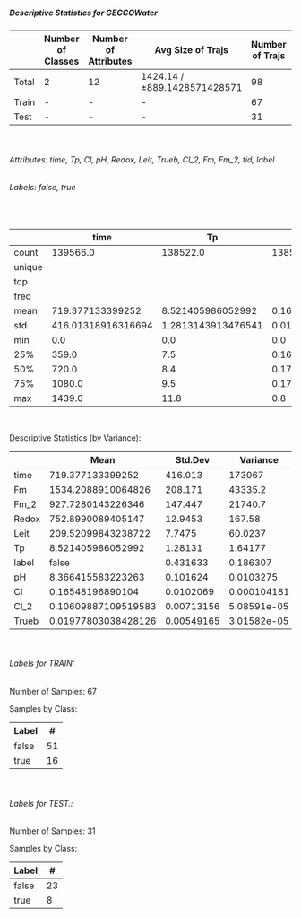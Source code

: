 ##### Descriptive Statistics for GECCOWater


|       |   Number of Classes |   Number of Attributes |            Avg Size of Trajs |   Number of Trajs | Hold-out   |   Number of Points |   Longest Size |   Shortest Size |
|-------|---------------------|------------------------|------------------------------|-------------------|------------|--------------------|----------------|-----------------|
| Total | 2                   | 12                     | 1424.14 / ±889.1428571428571 | 98                | 100%       |             139566 |           1500 |            1440 |
| Train | -                   | -                      | -                            | 67                | 68.37%     |              94926 |           1500 |             535 |
| Test  | -                   | -                      | -                            | 31                | 31.63%     |              44640 |           1440 |            1440 |

&nbsp;

###### Attributes: time, Tp, Cl, pH, Redox, Leit, Trueb, Cl_2, Fm, Fm_2, tid, label


###### Labels: false, true

&nbsp;

|        | time               | Tp                 | Cl                  | pH                 | Redox              | Leit               | Trueb                | Cl_2                 | Fm                 | Fm_2               | label   |
|--------|--------------------|--------------------|---------------------|--------------------|--------------------|--------------------|----------------------|----------------------|--------------------|--------------------|---------|
| count  | 139566.0           | 138522.0           | 138521.0            | 138522.0           | 138522.0           | 138522.0           | 138522.0             | 138522.0             | 138522.0           | 138522.0           | 139566  |
| unique |                    |                    |                     |                    |                    |                    |                      |                      |                    |                    | 2       |
| top    |                    |                    |                     |                    |                    |                    |                      |                      |                    |                    | false   |
| freq   |                    |                    |                     |                    |                    |                    |                      |                      |                    |                    | 105006  |
| mean   | 719.377133399252   | 8.521405986052992  | 0.16548196890104    | 8.366415583223263  | 752.8990089405147  | 209.52099843238722 | 0.01977803038428126  | 0.10609887109519583  | 1534.2088910064826 | 927.7280143226346  |         |
| std    | 416.01318916316694 | 1.2813143913476541 | 0.01020691797178161 | 0.1016243949687096 | 12.945283861942112 | 7.747496501888081  | 0.005491650296218198 | 0.007131558149624481 | 208.17101136045758 | 147.44743029489854 |         |
| min    | 0.0                | 0.0                | 0.0                 | 4.0                | 300.0              | 0.0                | 0.0                  | 0.0                  | 0.0                | 0.0                |         |
| 25%    | 359.0              | 7.5                | 0.16                | 8.34               | 751.0              | 209.0              | 0.016                | 0.103                | 1388.0             | 847.0              |         |
| 50%    | 720.0              | 8.4                | 0.17                | 8.37               | 754.0              | 211.0              | 0.018                | 0.106                | 1512.0             | 925.0              |         |
| 75%    | 1080.0             | 9.5                | 0.17                | 8.39               | 756.0              | 211.0              | 0.023                | 0.11                 | 1650.0             | 1000.0             |         |
| max    | 1439.0             | 11.8               | 0.8                 | 8.93622762759451   | 895.0              | 646.0              | 0.254                | 0.462                | 3923.0             | 2592.0             |         |

&nbsp;

Descriptive Statistics (by Variance): 


|       | Mean                |      Std.Dev |         Variance |
|-------|---------------------|--------------|------------------|
| time  | 719.377133399252    | 416.013      | 173067           |
| Fm    | 1534.2088910064826  | 208.171      |  43335.2         |
| Fm_2  | 927.7280143226346   | 147.447      |  21740.7         |
| Redox | 752.8990089405147   |  12.9453     |    167.58        |
| Leit  | 209.52099843238722  |   7.7475     |     60.0237      |
| Tp    | 8.521405986052992   |   1.28131    |      1.64177     |
| label | false               |   0.431633   |      0.186307    |
| pH    | 8.366415583223263   |   0.101624   |      0.0103275   |
| Cl    | 0.16548196890104    |   0.0102069  |      0.000104181 |
| Cl_2  | 0.10609887109519583 |   0.00713156 |      5.08591e-05 |
| Trueb | 0.01977803038428126 |   0.00549165 |      3.01582e-05 |

&nbsp;

###### Labels for TRAIN:


Number of Samples: 67
Samples by Class:
| Label   |   # |
|---------|-----|
| false   |  51 |
| true    |  16 |

&nbsp;

###### Labels for TEST.:


Number of Samples: 31
Samples by Class:
| Label   |   # |
|---------|-----|
| false   |  23 |
| true    |   8 |
